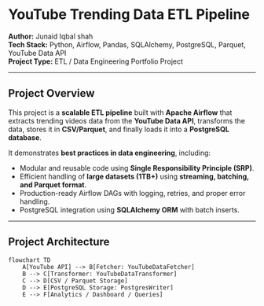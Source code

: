 # YouTube Trending Data ETL Pipeline

**Author:** Junaid Iqbal shah  
**Tech Stack:** Python, Airflow, Pandas, SQLAlchemy, PostgreSQL, Parquet, YouTube Data API  
**Project Type:** ETL / Data Engineering Portfolio Project  

---

## Project Overview

This project is a **scalable ETL pipeline** built with **Apache Airflow** that extracts trending videos data from the **YouTube Data API**, transforms the data, stores it in **CSV/Parquet**, and finally loads it into a **PostgreSQL database**.  

It demonstrates **best practices in data engineering**, including:

- Modular and reusable code using **Single Responsibility Principle (SRP)**.  
- Efficient handling of **large datasets (1TB+)** using **streaming, batching, and Parquet format**.  
- Production-ready Airflow DAGs with logging, retries, and proper error handling.  
- PostgreSQL integration using **SQLAlchemy ORM** with batch inserts.  

---

## Project Architecture

```mermaid
flowchart TD
    A[YouTube API] --> B[Fetcher: YouTubeDataFetcher]
    B --> C[Transformer: YouTubeDataTransformer]
    C --> D[CSV / Parquet Storage]
    D --> E[PostgreSQL Storage: PostgresWriter]
    E --> F[Analytics / Dashboard / Queries]
